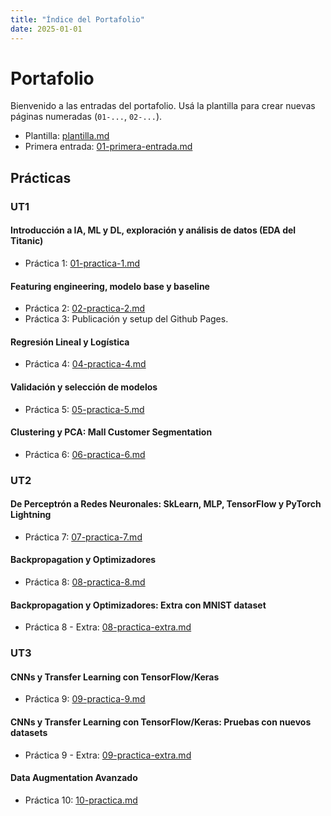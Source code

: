 ```yaml
---
title: "Índice del Portafolio"
date: 2025-01-01
---
```


# Portafolio

Bienvenido a las entradas del portafolio. Usá la plantilla para crear nuevas páginas numeradas
(`01-...`, `02-...`).

- Plantilla: [plantilla.md](plantilla.md)
- Primera entrada: [01-primera-entrada.md](01-primera-entrada.md)

## Prácticas
### UT1
#### Introducción a IA, ML y DL, exploración y análisis de datos (EDA del Titanic)
- Práctica 1: [01-practica-1.md](01-practica-1.md)
#### Featuring engineering, modelo base y baseline
- Práctica 2: [02-practica-2.md](02-practica-2.md)
- Práctica 3: Publicación y setup del Github Pages.
#### Regresión Lineal y Logística
- Práctica 4: [04-practica-4.md](04-practica-4.md)
#### Validación y selección de modelos
- Práctica 5: [05-practica-5.md](05-practica-5.md)
#### Clustering y PCA: Mall Customer Segmentation
- Práctica 6: [06-practica-6.md](06-practica-6.md)

### UT2
#### De Perceptrón a Redes Neuronales: SkLearn, MLP, TensorFlow y PyTorch Lightning
- Práctica 7: [07-practica-7.md](07-practica-7.md)
#### Backpropagation y Optimizadores
- Práctica 8: [08-practica-8.md](08-practica-8.md)
#### Backpropagation y Optimizadores: Extra con MNIST dataset
- Práctica 8 - Extra: [08-practica-extra.md](08-practica-extra.md)

### UT3
#### CNNs y Transfer Learning con TensorFlow/Keras
- Práctica 9: [09-practica-9.md](09-practica-9.md)
#### CNNs y Transfer Learning con TensorFlow/Keras: Pruebas con nuevos datasets
- Práctica 9 - Extra: [09-practica-extra.md](09-practica-extra.md)
#### Data Augmentation Avanzado
- Práctica 10: [10-practica.md](10-practica.md)


